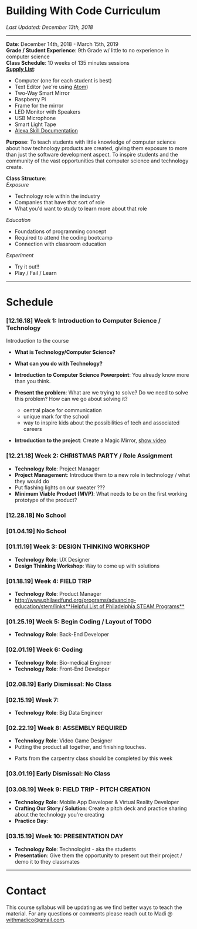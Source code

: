 # Building With Code Curriculum

_Last Updated: December 13th, 2018_

--------

**Date**: December 14th, 2018 - March 15th, 2019  
**Grade / Student Experience**: 9th Grade w/ little to no experience in computer science  
**Class Schedule**: 10 weeks of 135 minutes sessions  
**[Supply List](https://github.com/WithMadiCo/IntroToTechnology/blob/master/curriculum/supplyList.md)**:
- Computer (one for each student is best)
- Text Editor (we're using [Atom](atom.io))
- Two-Way Smart Mirror
- Raspberry Pi
- Frame for the mirror
- LED Monitor with Speakers
- USB Microphone
- Smart Light Tape
- [Alexa Skill Documentation](https://developer.amazon.com/docs/custom-skills/steps-to-build-a-custom-skill.html#step-2-set-up-the-skill-in-the-developer-console)

**Purpose**: To teach students with little knowledge of computer science about how technology products are created, giving them exposure to more than just the software development aspect. To inspire students and the community of the vast opportunities that computer science and technology create.  

**Class Structure**:  
_Exposure_  
- Technology role within the industry
- Companies that have that sort of role
- What you'd want to study to learn more about that role

_Education_
- Foundations of programming concept
- Required to attend the coding bootcamp
- Connection with classroom education  

_Experiment_
- Try it out!!
- Play / Fail / Learn

------------------

# Schedule

### [12.16.18] Week 1: Introduction to Computer Science / Technology
Introduction to the course
- **What is Technology/Computer Science?**
- **What can you do with Technology?**
- **Introduction to Computer Science Powerpoint**: You already know more than you think.

- **Present the problem**: What are we trying to solve? Do we need to solve this problem? How can we go about solving it?
  - central place for communication
  - unique mark for the school
  - way to inspire kids about the possibilities of tech and associated careers

- **Introduction to the project**: Create a Magic Mirror, [show video](https://www.theverge.com/circuitbreaker/2017/8/17/16158104/smart-mirror-diy-raspberry-pi-commute-weather-time-gadget)

### [12.21.18] Week 2: CHRISTMAS PARTY / Role Assignment
- **Technology Role**: Project Manager
- **Project Management**: Introduce them to a new role in technology / what they would do
- Put flashing lights on our sweater ???
- **Minimum Viable Product (MVP)**: What needs to be on the first working prototype of the product?

### [12.28.18] No School

### [01.04.19] No School

### [01.11.19] Week 3: DESIGN THINKING WORKSHOP
- **Technology Role**: UX Designer
- **Design Thinking Workshop**: Way to come up with solutions

### [01.18.19] Week 4: FIELD TRIP
- **Technology Role**: Product Manager
- [http://www.philaedfund.org/programs/advancing-education/stem/links**Helpful List of Philadelphia STEAM Programs**]()

### [01.25.19] Week 5: Begin Coding / Layout of TODO
- **Technology Role**: Back-End Developer

### [02.01.19] Week 6: Coding
- **Technology Role**: Bio-medical Engineer
- **Technology Role**: Front-End Developer

### [02.08.19] Early Dismissal: No Class

### [02.15.19] Week 7:
- **Technology Role**: Big Data Engineer

### [02.22.19] Week 8: ASSEMBLY REQUIRED
- **Technology Role**: Video Game Designer
- Putting the product all together, and finishing touches.
* Parts from the carpentry class should be completed by this week

### [03.01.19] Early Dismissal: No Class

### [03.08.19] Week 9: FIELD TRIP - PITCH CREATION
- **Technology Role**: Mobile App Developer & Virtual Reality Developer
- **Crafting Our Story / Solution**: Create a pitch deck and practice sharing about the technology you're creating
- **Practice Day**:


### [03.15.19] Week 10: PRESENTATION DAY
- **Technology Role**: Technologist - aka the students
- **Presentation**: Give them the opportunity to present out their project / demo it to they classmates

-------------------

# Contact
This course syllabus will be updating as we find better ways to teach the material. For any questions or comments please reach out to Madi @ [withmadico@gmail.com](mailto:withmadico@gmail.com).

